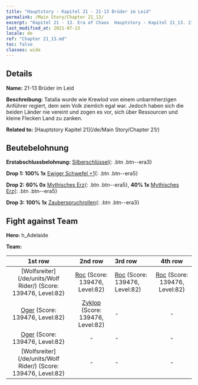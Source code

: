 ```yaml
---
title: "Hauptstory - Kapitel 21 - 21-13 Brüder im Leid"
permalink: /Main Story/Chapter 21_13/
excerpt: "Kapitel 21 - 13. Era of Chaos  Hauptstory - Kapitel 21_13. 21-13 Brüder im Leid"
last_modified_at: 2021-07-13
locale: de
ref: "Chapter 21_13.md"
toc: false
classes: wide
---
```


## Details

 **Name:** 21-13 Brüder im Leid

 **Beschreibung:** Tatalia wurde wie Krewlod von einem unbarmherzigen Anführer regiert, dem sein Volk ziemlich egal war. Jedoch haben sich die beiden Länder nie vereint und zogen es vor, sich über Ressourcen und kleine Flecken Land zu zanken.

 **Related to:** [Hauptstory Kapitel 21](/de/Main Story/Chapter 21/)

## Beutebelohnung

 **Erstabschlussbelohnung:** [Silberschlüssel](/ItemsDE/con_693/){: .btn .btn--era3}

 **Drop 1:** **100% 1x** [Ewiger Schwefel +1](/ItemsDE/mat_71/){: .btn .btn--era5}

 **Drop 2:** **60% 0x** [Mythisches Erz](/ItemsDE/mat_61/){: .btn .btn--era5}, **40% 1x** [Mythisches Erz](/ItemsDE/mat_61/){: .btn .btn--era5}

 **Drop 3:** **100% 1x** [Zauberspruchrollen](/ItemsDE/con_694/){: .btn .btn--era3}


## Fight against Team
 **Hero:** h_Adelaide

 **Team:**


  | 1st row | 2nd row | 3rd row | 4th row |
  |:----:|:----:|:----|:----:|
  | [Wolfsreiter](/de/units/Wolf Rider/) (Score: 139476, Level:82)  | [Roc](/de/units/Roc/) (Score: 139476, Level:82)  | [Roc](/de/units/Roc/) (Score: 139476, Level:82)  | [Roc](/de/units/Roc/) (Score: 139476, Level:82)  |
  | [Oger](/de/units/Ogre/) (Score: 139476, Level:82)  | [Zyklop](/de/units/Cyclops/) (Score: 139476, Level:82)  | - | - |
  | [Oger](/de/units/Ogre/) (Score: 139476, Level:82)  | - | - | - |
  | [Wolfsreiter](/de/units/Wolf Rider/) (Score: 139476, Level:82)  | - | - | - |



